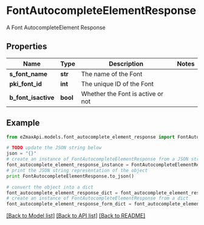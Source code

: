 # FontAutocompleteElementResponse

A Font AutocompleteElement Response

## Properties
Name | Type | Description | Notes
------------ | ------------- | ------------- | -------------
**s_font_name** | **str** | The name of the Font | 
**pki_font_id** | **int** | The unique ID of the Font | 
**b_font_isactive** | **bool** | Whether the Font is active or not | 

## Example

```python
from eZmaxApi.models.font_autocomplete_element_response import FontAutocompleteElementResponse

# TODO update the JSON string below
json = "{}"
# create an instance of FontAutocompleteElementResponse from a JSON string
font_autocomplete_element_response_instance = FontAutocompleteElementResponse.from_json(json)
# print the JSON string representation of the object
print FontAutocompleteElementResponse.to_json()

# convert the object into a dict
font_autocomplete_element_response_dict = font_autocomplete_element_response_instance.to_dict()
# create an instance of FontAutocompleteElementResponse from a dict
font_autocomplete_element_response_form_dict = font_autocomplete_element_response.from_dict(font_autocomplete_element_response_dict)
```
[[Back to Model list]](../README.md#documentation-for-models) [[Back to API list]](../README.md#documentation-for-api-endpoints) [[Back to README]](../README.md)


